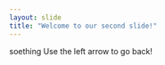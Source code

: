 ```yaml
---
layout: slide
title: "Welcome to our second slide!"
---
```

soething
Use the left arrow to go back!
